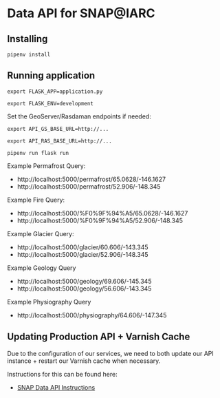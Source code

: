 # Data API for SNAP@IARC

## Installing

`pipenv install`

## Running application

`export FLASK_APP=application.py`

`export FLASK_ENV=development`

Set the GeoServer/Rasdaman endpoints if needed:

`export API_GS_BASE_URL=http://...`

`export API_RAS_BASE_URL=http://...`

`pipenv run flask run`


Example Permafrost Query:
 -  http://localhost:5000/permafrost/65.0628/-146.1627
 -  http://localhost:5000/permafrost/52.906/-148.345

Example Fire Query:
 -  http://localhost:5000/%F0%9F%94%A5/65.0628/-146.1627
 -  http://localhost:5000/%F0%9F%94%A5/52.906/-148.345

Example Glacier Query:
 - http://localhost:5000/glacier/60.606/-143.345
 - http://localhost:5000/glacier/52.906/-148.345

Example Geology Query
 - http://localhost:5000/geology/69.606/-145.345
 - http://localhost:5000/geology/56.606/-143.345

Example Physiography Query
 - http://localhost:5000/physiography/64.606/-147.345

## Updating Production API + Varnish Cache

Due to the configuration of our services, we need to both update
our API instance + restart our Varnish cache when necessary.

Instructions for this can be found here:

 - [SNAP Data API Instructions](https://docs.google.com/document/d/1Z31-mkDE0skITOuOOMBQwuO2I8jUDuApm7VX-A9v1LA/edit?usp=sharing)
